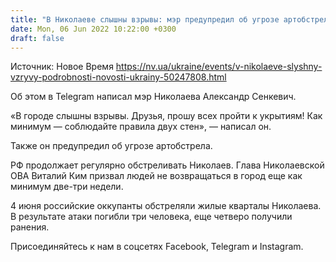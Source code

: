 ```yaml
---
title: "В Николаеве слышны взрывы: мэр предупредил об угрозе артобстрелов"
date: Mon, 06 Jun 2022 10:22:00 +0300
draft: false
---
```

Источник: Новое Время https://nv.ua/ukraine/events/v-nikolaeve-slyshny-vzryvy-podrobnosti-novosti-ukrainy-50247808.html


 Об этом в Telegram написал мэр Николаева Александр Сенкевич.

«В городе слышны взрывы. Друзья, прошу всех пройти к укрытиям! Как минимум — соблюдайте правила двух стен», — написал он.

Также он предупредил об угрозе артобстрела.

РФ продолжает регулярно обстреливать Николаев. Глава Николаевской ОВА Виталий Ким призвал людей не возвращаться в город еще как минимум две-три недели.

4 июня российские оккупанты обстреляли жилые кварталы Николаева. В результате атаки погибли три человека, еще четверо получили ранения.

Присоединяйтесь к нам в соцсетях Facebook, Telegram и Instagram.

